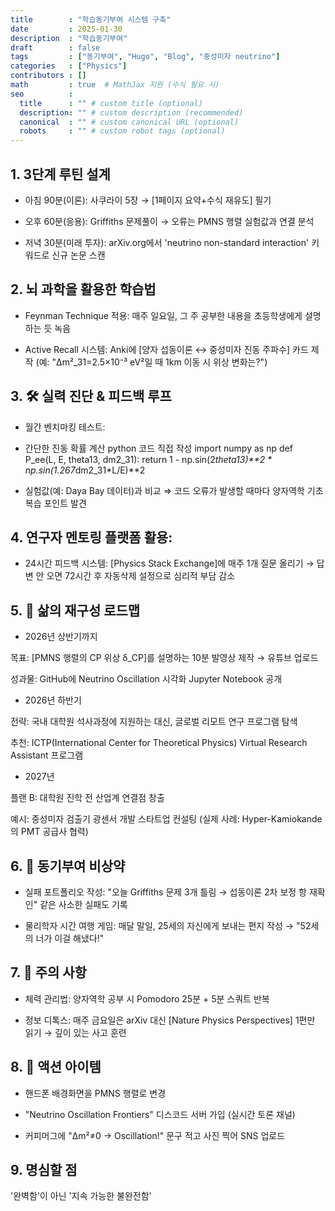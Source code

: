 ```yaml
---
title        : "학습동기부여 시스템 구축"
date         : 2025-01-30
description  : "학습동기부여"
draft        : false
tags         : ["동기부여", "Hugo", "Blog", "중성미자 neutrino"]
categories   : ["Physics"]
contributors : []
math         : true  # MathJax 지원 (수식 필요 시)
seo          :
  title      : "" # custom title (optional)
  description: "" # custom description (recommended)
  canonical  : "" # custom canonical URL (optional)
  robots     : "" # custom robot tags (optional)
---
```

## 1. 3단계 루틴 설계

- 아침 90분(이론): 사쿠라이 5장 → [1페이지 요약+수식 재유도] 필기

- 오후 60분(응용): Griffiths 문제풀이 → 오류는 PMNS 행렬 실험값과 연결 분석

- 저녁 30분(미래 투자): arXiv.org에서 'neutrino non-standard interaction' 키워드로 신규 논문 스캔

## 2. 뇌 과학을 활용한 학습법

- Feynman Technique 적용: 매주 일요일, 그 주 공부한 내용을 초등학생에게 설명하는 듯 녹음

- Active Recall 시스템: Anki에 [양자 섭동이론 ↔ 중성미자 진동 주파수] 카드 제작 (예: "Δm²_31=2.5×10⁻³ eV²일 때 1km 이동 시 위상 변화는?")

## 3. 🛠 실력 진단 & 피드백 루프
- 월간 벤치마킹 테스트:

- 간단한 진동 확률 계산 python 코드 직접 작성
import numpy as np
def P_ee(L, E, theta13, dm2_31):
    return 1 - np.sin(2*theta13)**2 * np.sin(1.267*dm2_31*L/E)**2

- 실험값(예: Daya Bay 데이터)과 비교
⇒ 코드 오류가 발생할 때마다 양자역학 기초 복습 포인트 발견

## 4. 연구자 멘토링 플랫폼 활용:

- 24시간 피드백 시스템: [Physics Stack Exchange]에 매주 1개 질문 올리기 → 답변 안 오면 72시간 후 자동삭제 설정으로 심리적 부담 감소

## 5. 🌱 삶의 재구성 로드맵
- 2026년 상반기까지

목표: [PMNS 행렬의 CP 위상 δ_CP]를 설명하는 10분 발영상 제작 → 유튜브 업로드

성과물: GitHub에 Neutrino Oscillation 시각화 Jupyter Notebook 공개

- 2026년 하반기

전략: 국내 대학원 석사과정에 지원하는 대신, 글로벌 리모트 연구 프로그램 탐색

추천: ICTP(International Center for Theoretical Physics) Virtual Research Assistant 프로그램

- 2027년

플랜 B: 대학원 진학 전 산업계 연결점 창출

예시: 중성미자 검출기 광센서 개발 스타트업 컨설팅 (실제 사례: Hyper-Kamiokande의 PMT 공급사 협력)

## 6. 💊 동기부여 비상약
- 실패 포트폴리오 작성: "오늘 Griffiths 문제 3개 틀림 → 섭동이론 2차 보정 항 재확인" 같은 사소한 실패도 기록

- 물리학자 시간 여행 게임: 매달 말일, 25세의 자신에게 보내는 편지 작성 → "52세의 너가 이걸 해냈다!"

## 7. 🚨 주의 사항
- 체력 관리법: 양자역학 공부 시 Pomodoro 25분 + 5분 스쿼트 반복

- 정보 디톡스: 매주 금요일은 arXiv 대신 [Nature Physics Perspectives] 1편만 읽기 → 깊이 있는 사고 훈련

## 8. 🎯 액션 아이템
- 핸드폰 배경화면을 PMNS 행렬로 변경

- "Neutrino Oscillation Frontiers" 디스코드 서버 가입 (실시간 토론 채널)

- 커피머그에 "Δm²≠0 → Oscillation!" 문구 적고 사진 찍어 SNS 업로드

## 9. 명심할 점
'완벽함'이 아닌 '지속 가능한 불완전함'